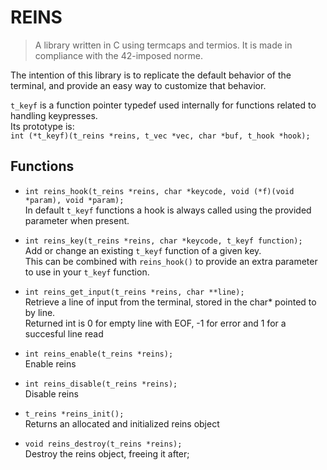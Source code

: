 # REINS

> A library written in C using termcaps and termios. It is made in
> compliance with the 42-imposed norme.

The intention of this library is to replicate the default behavior of the terminal, and provide an easy way to customize that behavior.

`t_keyf` is a function pointer typedef used internally for functions related to handling keypresses.  
Its prototype is:  
 `int (*t_keyf)(t_reins *reins, t_vec *vec, char *buf, t_hook *hook);`

## Functions

* `int reins_hook(t_reins *reins, char *keycode, void (*f)(void *param), void *param);`  
In default `t_keyf` functions a hook is always called using the provided parameter when present.

* `int reins_key(t_reins *reins, char *keycode, t_keyf function);`  
Add or change an existing `t_keyf` function of a given key.  
This can be combined with `reins_hook()` to provide an extra parameter to use in your `t_keyf` function.

* `int reins_get_input(t_reins *reins, char **line);`  
Retrieve a line of input from the terminal, stored in the char* pointed to by line.  
Returned int is 0 for empty line with EOF, -1 for error and 1 for a succesful line read

* `int reins_enable(t_reins *reins);`  
Enable reins

* `int reins_disable(t_reins *reins);`  
Disable reins

* `t_reins *reins_init();`  
Returns an allocated and initialized reins object

* `void reins_destroy(t_reins *reins);`  
Destroy the reins object, freeing it after;
